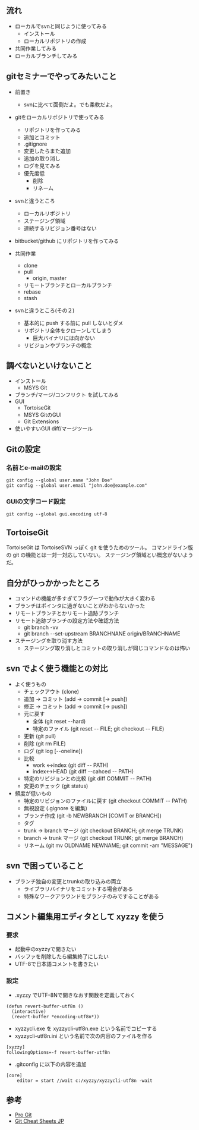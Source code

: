 ## 流れ

* ローカルでsvnと同じように使ってみる
    * インストール
    * ローカルリポジトリの作成
* 共同作業してみる
* ローカルブランチしてみる

## gitセミナーでやってみたいこと

* 前置き
    * svnに比べて面倒だよ。でも柔軟だよ。
* gitをローカルリポジトリで使ってみる
    * リポジトリを作ってみる
    * 追加とコミット
    * .gitignore
    * 変更したらまた追加
    * 追加の取り消し
    * ログを見てみる
    * 優先度低
        * 削除
        * リネーム
* svnと違うところ
    * ローカルリポジトリ
    * ステージング領域
    * 連続するリビジョン番号はない
* bitbucket/github にリポジトリを作ってみる
* 共同作業
    * clone
    * pull
        * origin, master
    * リモートブランチとローカルブランチ
    * rebase
    * stash

* svnと違うところ(その２)
    * 基本的に push する前に pull しないとダメ
    * リポジトリ全体をクローンしてしまう
        * 巨大バイナリには向かない
    * リビジョンやブランチの概念

## 調べないといけないこと

* インストール
    * MSYS Git
* ブランチ/マージ/コンフリクト を試してみる
* GUI
    * TortoiseGit
    * MSYS GitのGUI
    * Git Extensions
* 使いやすいGUI diff/マージツール

## Gitの設定

### 名前とe-mailの設定

    git config --global user.name "John Doe"
    git config --global user.email "john.doe@example.com"   

### GUIの文字コード設定

    git config --global gui.encoding utf-8

## TortoiseGit

TortoiseGit は TortoiseSVN っぽく git を使うためのツール。
コマンドライン版の git の機能とは一対一対応していない。
ステージング領域とい概念がないようだ。

## 自分がひっかかったところ

* コマンドの機能が多すぎてフラグ一つで動作が大きく変わる
* ブランチはポインタに過ぎないことがわからないかった
* リモートブランチとかリモート追跡ブランチ
* リモート追跡ブランチの設定方法や確認方法
    * git branch -vv
    * git branch --set-upstream BRANCHNANE origin/BRANCHNAME
* ステージングを取り消す方法
    * ステージング取り消しとコミットの取り消しが同じコマンドなのは怖い

## svn でよく使う機能との対比

* よく使うもの
    * チェックアウト            (clone)
    * 追加 -> コミット          (add -> commit [-> push])
    * 修正 -> コミット          (add -> commit [-> push])
    * 元に戻す
        * 全体                  (git reset --hard)
        * 特定のファイル        (git reset -- FILE; git checkout -- FILE)
    * 更新                      (git pull)
    * 削除                      (git rm FILE)
    * ログ                      (git log [--oneline])
    * 比較
        * work <->index         (git diff -- PATH)
        * index<->HEAD          (git diff --cahced -- PATH)
    * 特定のリビジョンとの比較  (git diff COMMIT -- PATH)
    * 変更のチェック            (git status)
* 頻度が低いもの
    * 特定のリビジョンのファイルに戻す  (git checkout COMMIT -- PATH)
    * 無視設定                  (.gignore を編集)
    * ブランチ作成              (git -b NEWBRANCH [COMIT or BRANCH])
    * タグ
    * trunk -> branch マージ    (git checkout BRANCH; git merge TRUNK)
    * branch -> trunk マージ    (git checkout TRUNK; git merge BRANCH)
    * リネーム                  (git mv OLDNAME NEWNAME; git commit -am "MESSAGE")

## svn で困っていること

* ブランチ独自の変更とtrunkの取り込みの両立
    * ライブラリバイナリをコミットする場合がある
    * 特殊なワークアラウンドをブランチのみですることがある

## コメント編集用エディタとして xyzzy を使う

### 要求 

* 起動中のxyzzyで開きたい
* バッファを削除したら編集終了にしたい
* UTF-8で日本語コメントを書きたい

### 設定

* .xyzzy でUTF-8Nで開きなおす関数を定義しておく

```
(defun revert-buffer-utf8n ()
  (interactive)
  (revert-buffer *encoding-utf8n*))
```

* xyzzycli.exe を xyzzycli-utf8n.exe という名前でコピーする
* xyzzycli-utf8n.ini という名前で次の内容のファイルを作る

```
[xyzzy]
followingOptions=-f revert-buffer-utf8n
```

* .gitconfig に以下の内容を追加

```
[core]
    editor = start //wait c:/xyzzy/xyzzycli-utf8n -wait
```

## 参考

* [Pro Git](http://git-scm.com/book/ja)
* [Git Cheat Sheets JP](http://hail2u.net/documents/git-cheat-sheets-jp.html)
